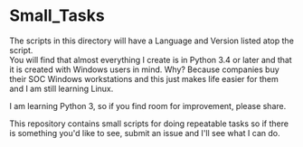 # Small_Tasks
The scripts in this directory will have a Language and Version listed atop the script.  
You will find that almost everything I create is in Python 3.4 or later and that it is created with Windows users in mind.  Why? Because companies buy their SOC Windows workstations and this just makes life easier for them and I am still learning Linux.   
  
I am learning Python 3, so if you find room for improvement, please share.  
  
This repository contains small scripts for doing repeatable tasks so if there is something you'd like to see, submit an issue and I'll see what I can do.
